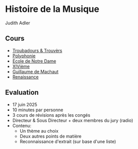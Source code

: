# Histoire de la Musique

Judith Adler

## Cours

- [Troubadours & Trouvèrs](https://github.com/vanakenm/histoire-musique/blob/main/2024-11-27-troubadour.md)
- [Polyphonie](https://github.com/vanakenm/histoire-musique/blob/main/2024-12-03-polyphonie.md)
- [Ecole de Notre Dame](https://github.com/vanakenm/histoire-musique/blob/main/2024-12-10-ecole-de-notre-dame.md)
- [XIVième](https://github.com/vanakenm/histoire-musique/blob/main/2024-12-17-xivieme.md)
- [Guillaume de Machaut](https://github.com/vanakenm/histoire-musique/blob/main/2025-01-21-machaut.md)
- [Renaissance](https://github.com/vanakenm/histoire-musique/blob/main/2025-02-04-renaissance.md)

## Evaluation

- 17 juin 2025
- 10 minutes par personne
- 3 cours de révisions après les congés
- Directeur & Sous Directeur + deux membres du jury (radio)
- Contenu:
  - Un thème au choix 
  - Deux autres points de matière
  - Reconnaissance d'extrait (sur base d'une liste)